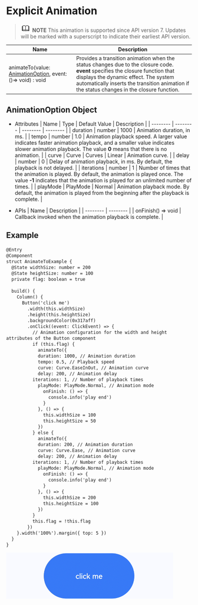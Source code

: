 # Explicit Animation


> ![icon-note.gif](public_sys-resources/icon-note.gif) **NOTE**
> This animation is supported since API version 7. Updates will be marked with a superscript to indicate their earliest API version.

  | Name | Description | 
| -------- | -------- |
| animateTo(value: [AnimationOption](#animationoption-object), event: ()=&gt; void) : void | Provides a transition animation when the status changes due to the closure code.<br/>**event** specifies the closure function that displays the dynamic effect. The system automatically inserts the transition animation if the status changes in the closure function. | 


## AnimationOption Object

- Attributes
    | Name | Type | Default Value | Description | 
  | -------- | -------- | -------- | -------- |
  | duration | number | 1000 | Animation duration, in ms. | 
  | tempo | number | 1.0 | Animation playback speed. A larger value indicates faster animation playback, and a smaller value indicates slower animation playback. The value **0** means that there is no animation. | 
  | curve | Curve \| Curves | Linear | Animation curve. | 
  | delay | number | 0 | Delay of animation playback, in ms. By default, the playback is not delayed. | 
  | iterations | number | 1 | Number of times that the animation is played. By default, the animation is played once. The value **-1** indicates that the animation is played for an unlimited number of times. | 
  | playMode | PlayMode | Normal | Animation playback mode. By default, the animation is played from the beginning after the playback is complete. | 


- APIs
    | Name | Description | 
  | -------- | -------- |
  | onFinish() =&gt; void | Callback invoked when the animation playback is complete. | 


## Example


```
@Entry
@Component
struct AnimateToExample {
  @State widthSize: number = 200
  @State heightSize: number = 100
  private flag: boolean = true

  build() {
    Column() {
      Button('click me')
        .width(this.widthSize)
        .height(this.heightSize)
        .backgroundColor(0x317aff)
        .onClick((event: ClickEvent) => {
          // Animation configuration for the width and height attributes of the Button component
          if (this.flag) {
            animateTo({
            duration: 1000, // Animation duration
            tempo: 0.5, // Playback speed
            curve: Curve.EaseInOut, // Animation curve
            delay: 200, // Animation delay
          iterations: 1, // Number of playback times
            playMode: PlayMode.Normal, // Animation mode
              onFinish: () => {
                console.info('play end')
              }
            }, () => {
              this.widthSize = 100
              this.heightSize = 50
            })
          } else {
            animateTo({
            duration: 200, // Animation duration
            curve: Curve.Ease, // Animation curve
            delay: 200, // Animation delay
          iterations: 1, // Number of playback times
            playMode: PlayMode.Normal, // Animation mode
              onFinish: () => {
                console.info('play end')
              }
            }, () => {
              this.widthSize = 200
              this.heightSize = 100
            })
          }
          this.flag = !this.flag
        })
    }.width('100%').margin({ top: 5 })
  }
}
```

![en-us_image_0000001256978345](figures/en-us_image_0000001256978345.gif)
